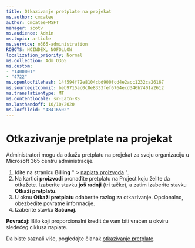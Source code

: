 ```yaml
---
title: Otkazivanje pretplate na projekat
ms.author: cmcatee
author: cmcatee-MSFT
manager: scotv
ms.audience: Admin
ms.topic: article
ms.service: o365-administration
ROBOTS: NOINDEX, NOFOLLOW
localization_priority: Normal
ms.collection: Adm_O365
ms.custom:
- "1400001"
- "4722"
ms.openlocfilehash: 14f594f72e8104cbd900fcd4e2acc1232ca26167
ms.sourcegitcommit: beb9715ac0c8e8333fef6764ecd346b7401a2612
ms.translationtype: MT
ms.contentlocale: sr-Latn-RS
ms.lasthandoff: 10/10/2020
ms.locfileid: "48416502"
---
```

# <a name="cancel-project-subscription"></a>Otkazivanje pretplate na projekat

Administratori mogu da otkažu pretplatu na projekat za svoju organizaciju u Microsoft 365 centru administracije.

1. Idite na stranicu **Billing** " \> [naplata proizvoda](https://go.microsoft.com/fwlink/p/?linkid=842054) ".
2. Na kartici **proizvodi** pronađite pretplatu na Project koju želite da otkažete. Izaberite stavku **još radnji** (tri tačke), a zatim izaberite stavku **Otkaži pretplatu**.
3. U oknu **Otkaži pretplatu** odaberite razlog za otkazivanje. Opcionalno, obezbedite povratne informacije.
4. Izaberite stavku **Sačuvaj**.

**Povraćaj:** Bilo koji proporcionalni kredit će vam biti vraćen u okviru sledećeg ciklusa naplate.

Da biste saznali više, pogledajte članak [otkazivanje pretplate](https://docs.microsoft.com/microsoft-365/commerce/subscriptions/cancel-your-subscription).